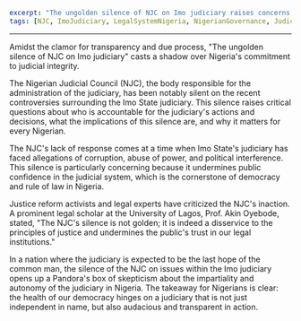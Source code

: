 ```yaml
excerpt: "The ungolden silence of NJC on Imo judiciary raises concerns about the integrity of Nigeria's legal system."
tags: [NJC, ImoJudiciary, LegalSystemNigeria, NigerianGovernance, JudicialAccountability]
```

---

Amidst the clamor for transparency and due process, "The ungolden silence of NJC on Imo judiciary" casts a shadow over Nigeria's commitment to judicial integrity.

The Nigerian Judicial Council (NJC), the body responsible for the administration of the judiciary, has been notably silent on the recent controversies surrounding the Imo State judiciary. This silence raises critical questions about who is accountable for the judiciary's actions and decisions, what the implications of this silence are, and why it matters for every Nigerian.

The NJC's lack of response comes at a time when Imo State's judiciary has faced allegations of corruption, abuse of power, and political interference. This silence is particularly concerning because it undermines public confidence in the judicial system, which is the cornerstone of democracy and rule of law in Nigeria.

Justice reform activists and legal experts have criticized the NJC's inaction. A prominent legal scholar at the University of Lagos, Prof. Akin Oyebode, stated, "The NJC's silence is not golden; it is indeed a disservice to the principles of justice and undermines the public's trust in our legal institutions."

In a nation where the judiciary is expected to be the last hope of the common man, the silence of the NJC on issues within the Imo judiciary opens up a Pandora's box of skepticism about the impartiality and autonomy of the judiciary in Nigeria. The takeaway for Nigerians is clear: the health of our democracy hinges on a judiciary that is not just independent in name, but also audacious and transparent in action.